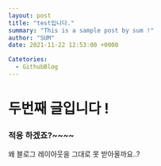 ```yaml
---
layout: post
title: "test입니다."
summary: "This is a sample post by sum !"
author: "SUM"
date: 2021-11-22 12:53:00 +0000

Catetories:
  - GithubBlog
---
```


# 두번째 글입니다 !

### 적응 하겠죠?~~~~

왜 블로그 레이아웃을 그대로 못 받아올까요..?

